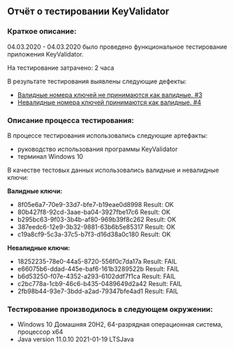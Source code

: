 ## Отчёт о тестировании KeyValidator
### Краткое описание:

04.03.2020 - 04.03.2020 было проведено функциональное тестирование приложения KeyValidator.

На тестирование затрачено: 2 часа

В результате тестирования выявлены следующие дефекты:

- [Валидные номера ключей не принимаются как валидные. #3](https://github.com/IgorEgor1964/Java-Home-Work-1.1.1/issues/3)
- [Невалидные номера ключей принимаются как валидные. #4](https://github.com/IgorEgor1964/Java-Home-Work-1.1.1/issues/4)

### Описание процесса тестирования:

В процессе тестирования использовались следующие артефакты:

* руководство использования программы KeyValidator
* терминал Windows 10

В качестве тестовых данных использовались валидные и невалидные ключи:

**Валидные ключи:**

- 8f05e6a7-70e9-33d7-bfe7-b19eae0d8998  Result: OK
- 80b427f8-92cd-3aae-ba04-3927fbe17c6   Result: OK
- b295bc63-9f03-3b4b-af80-969b39f8c262  Result: OK
- 387eedc6-12e9-3b32-9881-63b6b5e85317  Result: OK
- c19a8cf9-5c3a-37c5-b7f3-d16d38a0c180  Result: OK

**Невалидные ключи:**

- 18252235-78e0-44a5-8720-556f0c7da17a  Result: FAIL
- e66075b6-ddad-445e-baf6-161b3289522b  Result: FAIL
- b6d53250-f07e-4352-a293-6102ddf7f1ca  Result: FAIL
- c2bc778a-1cb9-46c6-b435-0489649d2a42  Result: FAIL
- 2fb98b44-93e7-3bdd-a2ad-79347bfe4ad1  Result: FAIL

### Тестирование производилось в следующем окружении:

* Windows 10 Домашняя 20H2, 64-разрядная операционная система, процессор x64
* Java version 11.0.10 2021-01-19 LTSJava

